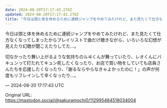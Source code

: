 ```yaml
---
date: 2024-08-20T17:17:43.276Z
updated: 2024-08-20T17:17:43.276Z
title: "今日は頭と体を休めるために連続ジャンプをやめてみたけれど、また見たくて仕方なくな[...]"
---
```


<p>今日は頭と体を休めるために連続ジャンプをやめてみたけれど、また見たくて仕方なくなってしまったからプレイリストで曲だけ聴きながら、いろいろな幻想が見えたり幻聴が聞こえたりしてた…。</p><p>切なかったり舞い上がるような気持ちのルヰくんが舞っていたり、レオくんにバキュンって打たれてキュン死したくなったり、お店で買い物をしていても店員さんたちを応援したくなったり、「謝るならやらなきゃよかったのに！」の声が何度もリフレインして辛くなったり…。</p>

&mdash; 2024-08-20 17:17:43 UTC

Original URL: https://mastodon.social/@sakuramochi0/112995484518034004
